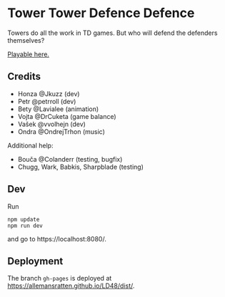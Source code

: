 # Tower Tower Defence Defence

Towers do all the work in TD games. But who will defend the defenders themselves?

[Playable here.](https://allemansratten.github.io/LD48/dist/)

## Credits

- Honza @Jkuzz (dev)
- Petr @petrroll (dev)
- Bety @Lavialee (animation)
- Vojta @DrCuketa (game balance)
- Vašek @vvolhejn (dev)
- Ondra @OndrejTrhon (music)

Additional help:
- Bouča @Colanderr (testing, bugfix)
- Chugg, Wark, Babkis, Sharpblade (testing)

## Dev

Run

```
npm update
npm run dev
```

and go to https://localhost:8080/.

## Deployment

The branch `gh-pages` is deployed at https://allemansratten.github.io/LD48/dist/.
